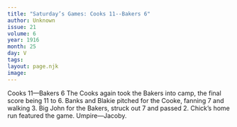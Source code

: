 ```yaml
---
title: "Saturday’s Games: Cooks 11--Bakers 6"
author: Unknown
issue: 21
volume: 6
year: 1916
month: 25
day: V
tags:
layout: page.njk
image:
---
```

Cooks 11—Bakers 6       The Cooks again took the Bakers into camp, the final score being 11 to 6.       Banks and Blakie pitched for the Cooke, fanning 7 and walking 3.       Big John for the Bakers, struck out 7 and passed 2.       Chick’s home run featured the game.       Umpire—Jacoby.   




